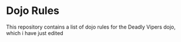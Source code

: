 Dojo Rules
==========

This repository contains a list of dojo rules for the Deadly Vipers dojo, which i have just edited

